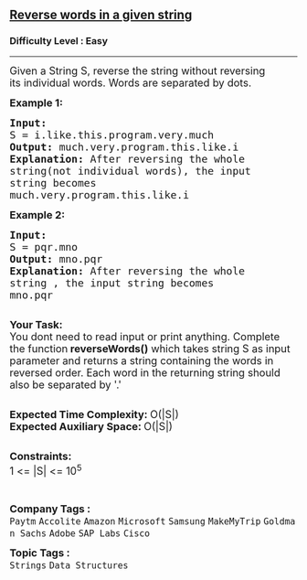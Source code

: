 <h2><a href="https://www.geeksforgeeks.org/problems/reverse-words-in-a-given-string5459/1?page=1&difficulty%5B%5D=0&category%5B%5D=Strings&sortBy=submissions">Reverse words in a given string</a></h2><h3>Difficulty Level : Easy</h3><hr><div class="problems_problem_content__Xm_eO"><p><span style="font-size:18px">Given a String&nbsp;S, reverse the&nbsp;string without reversing its&nbsp;individual words. Words are separated by&nbsp;dots.</span></p>

<p><span style="font-size:18px"><strong>Example 1:</strong></span></p>

<pre><span style="font-size:18px"><strong>Input:
</strong>S = i.like.this.program.very.much
<strong>Output: </strong>much.very.program.this.like.i<strong>
Explanation: </strong>After reversing the whole
string(not individual words), the input
string becomes
much.very.program.this.like.i</span>
</pre>

<p><span style="font-size:18px"><strong>Example 2:</strong></span></p>

<pre><span style="font-size:18px"><strong>Input:
</strong>S = pqr.mno
<strong>Output: </strong>mno.pqr<strong>
Explanation: </strong>After reversing the whole
string , the input string becomes
mno.pqr</span>
</pre>

<p><br>
<span style="font-size:18px"><strong>Your Task:</strong><br>
You dont need to read input or print anything. Complete the function<strong>&nbsp;reverseWords()</strong> which takes string S as input parameter and returns a string containing the words in reversed order. Each word in the returning string should also be separated by '.'&nbsp;</span></p>

<p><br>
<span style="font-size:18px"><strong>Expected Time Complexity:&nbsp;</strong>O(|S|)<br>
<strong>Expected Auxiliary Space:&nbsp;</strong>O(|S|)</span></p>

<p><br>
<span style="font-size:18px"><strong>Constraints:</strong><br>
1 &lt;= |S| &lt;= 10<sup>5</sup></span></p>

<p>&nbsp;</p>
</div><p><span style=font-size:18px><strong>Company Tags : </strong><br><code>Paytm</code>&nbsp;<code>Accolite</code>&nbsp;<code>Amazon</code>&nbsp;<code>Microsoft</code>&nbsp;<code>Samsung</code>&nbsp;<code>MakeMyTrip</code>&nbsp;<code>Goldman Sachs</code>&nbsp;<code>Adobe</code>&nbsp;<code>SAP Labs</code>&nbsp;<code>Cisco</code>&nbsp;<br><p><span style=font-size:18px><strong>Topic Tags : </strong><br><code>Strings</code>&nbsp;<code>Data Structures</code>&nbsp;